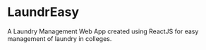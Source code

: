 # LaundrEasy
 A Laundry Management Web App created using ReactJS for easy management of laundry in colleges.
